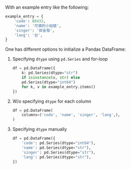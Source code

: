 With an example entry like the following:

```python
example_entry = {
    'code': 88433,
    'name': '可憐的小姑娘',
    'singer': '郭金發',
    'lang': '台',
}
```

One has different options to initialize a Pandas DataFrame:

1. Specifying `dtype` using `pd.Series` and for-loop
   ```python
   df = pd.DataFrame({
       k: pd.Series(dtype="str")
       if isinstance(v, str) else
       pd.Series(dtype="int64")
       for k, v in example_entry.items()
   })
   ```
2. W/o specifying `dtype` for each column
   ```python
   df = pd.DataFrame(
       columns=('code', 'name', 'singer', 'lang',),
   )
   ```
1. Specifying `dtype` manually
   ```python
   df = pd.DataFrame({
       'code': pd.Series(dtype="int64"),
       'name': pd.Series(dtype="str"),
       'singer': pd.Series(dtype="str"),
       'lang': pd.Series(dtype="str"),
   })
   ```
